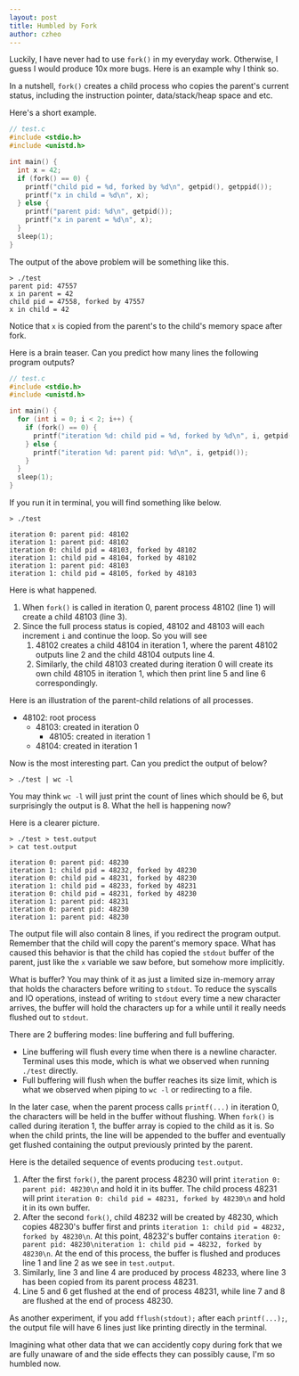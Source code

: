 ```yaml
---
layout: post
title: Humbled by Fork
author: czheo
---
```


Luckily, I have never had to use `fork()` in my everyday work.
Otherwise, I guess I would produce 10x more bugs.
Here is an example why I think so.

In a nutshell, `fork()` creates a child process who copies the parent's current status, including the instruction pointer, data/stack/heap space and etc.

Here's a short example.

```c
// test.c
#include <stdio.h>
#include <unistd.h>

int main() {
  int x = 42;
  if (fork() == 0) {
    printf("child pid = %d, forked by %d\n", getpid(), getppid());
    printf("x in child = %d\n", x);
  } else {
    printf("parent pid: %d\n", getpid());
    printf("x in parent = %d\n", x);
  }
  sleep(1);
}

```

The output of the above problem will be something like this.

```
> ./test
parent pid: 47557
x in parent = 42
child pid = 47558, forked by 47557
x in child = 42
```

Notice that `x` is copied from the parent's to the child's memory space after fork.

Here is a brain teaser.
Can you predict how many lines the following program outputs?

```c
// test.c
#include <stdio.h>
#include <unistd.h>

int main() {
  for (int i = 0; i < 2; i++) {
    if (fork() == 0) {
      printf("iteration %d: child pid = %d, forked by %d\n", i, getpid(), getppid());
    } else {
      printf("iteration %d: parent pid: %d\n", i, getpid());
    }
  }
  sleep(1);
}
```

If you run it in terminal, you will find something like below.

``` shell
> ./test
```

```
iteration 0: parent pid: 48102
iteration 1: parent pid: 48102
iteration 0: child pid = 48103, forked by 48102
iteration 1: child pid = 48104, forked by 48102
iteration 1: parent pid: 48103
iteration 1: child pid = 48105, forked by 48103
```

Here is what happened.

1. When `fork()` is called in iteration 0, parent process 48102 (line 1) will create a child 48103 (line 3).
2. Since the full process status is copied, 48102 and 48103 will each increment `i` and continue the loop. So you will see
    1. 48102 creates a child 48104 in iteration 1, where the parent 48102 outputs line 2 and the child 48104 outputs line 4.
    2. Similarly, the child 48103 created during iteration 0 will create its own child 48105 in iteration 1, which then print line 5 and line 6 correspondingly.

Here is an illustration of the parent-child relations of all processes.

- 48102: root process
    - 48103: created in iteration 0
        - 48105: created in iteration 1
    - 48104: created in iteration 1

Now is the most interesting part.
Can you predict the output of below?

```
> ./test | wc -l
```

You may think `wc -l` will just print the count of lines which should be 6, but surprisingly the output is 8. What the hell is happening now?

Here is a clearer picture.

```shell
> ./test > test.output
> cat test.output
```

```
iteration 0: parent pid: 48230
iteration 1: child pid = 48232, forked by 48230
iteration 0: child pid = 48231, forked by 48230
iteration 1: child pid = 48233, forked by 48231
iteration 0: child pid = 48231, forked by 48230
iteration 1: parent pid: 48231
iteration 0: parent pid: 48230
iteration 1: parent pid: 48230
```

The output file will also contain 8 lines, if you redirect the program output.
Remember that the child will copy the parent's memory space.
What has caused this behavior is that the child has copied the `stdout` buffer of the parent, just like the `x` variable we saw before, but somehow more implicitly.

What is buffer?
You may think of it as just a limited size in-memory array that holds the characters before writing to `stdout`.
To reduce the syscalls and IO operations, instead of writing to `stdout` every time a new character arrives, the buffer will hold the characters up for a while until it really needs flushed out to `stdout`.

There are 2 buffering modes: line buffering and full buffering.

- Line buffering will flush every time when there is a newline character. Terminal uses this mode, which is what we observed when running `./test` directly.
- Full buffering will flush when the buffer reaches its size limit, which is what we observed when piping to `wc -l` or redirecting to a file.

In the later case, when the parent process calls `printf(...)` in iteration 0, the characters will be held in the buffer without flushing.
When `fork()` is called during iteration 1, the buffer array is copied to the child as it is.
So when the child prints, the line will be appended to the buffer and eventually get flushed containing the output previously printed by the parent.

Here is the detailed sequence of events producing `test.output`.
1. After the first `fork()`, the parent process 48230 will print `iteration 0: parent pid: 48230\n` and hold it in its buffer.
The child process 48231 will print `iteration 0: child pid = 48231, forked by 48230\n` and hold it in its own buffer.
2. After the second `fork()`, child 48232 will be created by 48230, which copies 48230's buffer first and prints `iteration 1: child pid = 48232, forked by 48230\n`. At this point, 48232's buffer contains `iteration 0: parent pid: 48230\niteration 1: child pid = 48232, forked by 48230\n`. At the end of this process, the buffer is flushed and produces line 1 and line 2 as we see in `test.output`.
3. Similarly, line 3 and line 4 are produced by process 48233, where line 3 has been copied from its parent process 48231.
4. Line 5 and 6 get flushed at the end of process 48231, while line 7 and 8 are flushed at the end of process 48230.

As another experiment, if you add `fflush(stdout);` after each `printf(...);`, the output file will have 6 lines just like printing directly in the terminal.

Imagining what other data that we can accidently copy during fork that we are fully unaware of and the side effects they can possibly cause, I'm so humbled now.
